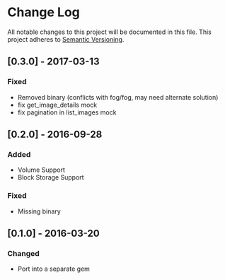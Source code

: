 # Change Log
All notable changes to this project will be documented in this file.
This project adheres to [Semantic Versioning](http://semver.org/).

## [0.3.0] - 2017-03-13
### Fixed
- Removed binary (conflicts with fog/fog, may need alternate solution)
- fix get_image_details mock
- fix pagination in list_images mock

## [0.2.0] - 2016-09-28
### Added
- Volume Support
- Block Storage Support

### Fixed
- Missing binary

## [0.1.0] - 2016-03-20
### Changed
- Port into a separate gem
